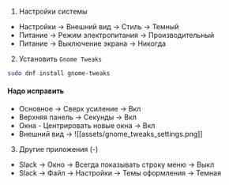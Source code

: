 1. Настройки системы
- Настройки -> Внешний вид -> Стиль -> Темный
- Питание -> Режим электропитания -> Производительный
- Питание -> Выключение экрана -> Никогда
2. Установить `Gnome Tweaks`
```sh
sudo dnf install gnome-tweaks
```

#### Надо исправить
- Основное -> Сверх усиление -> Вкл
- Верхняя панель -> Секунды -> Вкл
- Окна - Центрировать новые окна -> Вкл
- Внешний вид ->
![[assets/gnome_tweaks_settings.png]]
3. Другие приложения (-)
- Slack -> Окно -> Всегда показывать строку меню -> Выкл
- Slack -> Файл -> Настройки -> Темы оформления -> Темная
